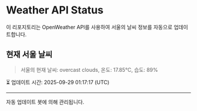 
# Weather API Status

이 리포지토리는 OpenWeather API를 사용하여 서울의 날씨 정보를 자동으로 업데이트합니다.

## 현재 서울 날씨
> 서울의 현재 날씨: overcast clouds, 온도: 17.85°C, 습도: 89%

⏳ 업데이트 시간: 2025-09-29 01:17:17 (UTC)

---
자동 업데이트 봇에 의해 관리됩니다.

